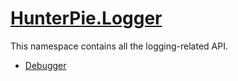 # <a href="?p=Plugins/HunterPie.Logger.md"><ns>HunterPie.Logger</ns></a>

This <ns>namespace</ns> contains all the logging-related API.

- <a href="?p=Plugins/Debugger.md"><Type>Debugger</Type></a>